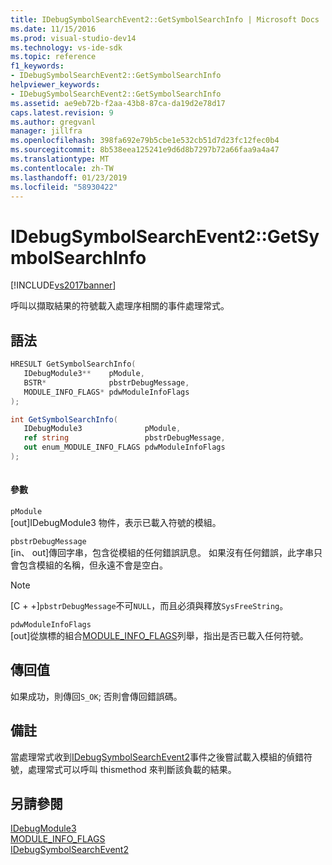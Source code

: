 ```yaml
---
title: IDebugSymbolSearchEvent2::GetSymbolSearchInfo | Microsoft Docs
ms.date: 11/15/2016
ms.prod: visual-studio-dev14
ms.technology: vs-ide-sdk
ms.topic: reference
f1_keywords:
- IDebugSymbolSearchEvent2::GetSymbolSearchInfo
helpviewer_keywords:
- IDebugSymbolSearchEvent2::GetSymbolSearchInfo
ms.assetid: ae9eb72b-f2aa-43b8-87ca-da19d2e78d17
caps.latest.revision: 9
ms.author: gregvanl
manager: jillfra
ms.openlocfilehash: 398fa692e79b5cbe1e532cb51d7d23fc12fec0b4
ms.sourcegitcommit: 8b538eea125241e9d6d8b7297b72a66faa9a4a47
ms.translationtype: MT
ms.contentlocale: zh-TW
ms.lasthandoff: 01/23/2019
ms.locfileid: "58930422"
---
```

# <a name="idebugsymbolsearchevent2getsymbolsearchinfo"></a>IDebugSymbolSearchEvent2::GetSymbolSearchInfo
[!INCLUDE[vs2017banner](../../../includes/vs2017banner.md)]

呼叫以擷取結果的符號載入處理序相關的事件處理常式。  
  
## <a name="syntax"></a>語法  
  
```cpp  
HRESULT GetSymbolSearchInfo(  
   IDebugModule3**    pModule,  
   BSTR*              pbstrDebugMessage,  
   MODULE_INFO_FLAGS* pdwModuleInfoFlags  
);  
```  
  
```csharp  
int GetSymbolSearchInfo(  
   IDebugModule3              pModule,   
   ref string                 pbstrDebugMessage,   
   out enum_MODULE_INFO_FLAGS pdwModuleInfoFlags  
);  
  
```  
  
#### <a name="parameters"></a>參數  
 `pModule`  
 [out]IDebugModule3 物件，表示已載入符號的模組。  
  
 `pbstrDebugMessage`  
 [in、 out]傳回字串，包含從模組的任何錯誤訊息。 如果沒有任何錯誤，此字串只會包含模組的名稱，但永遠不會是空白。  
  
> [!NOTE]
>  [C + +]`pbstrDebugMessage`不可`NULL`，而且必須與釋放`SysFreeString`。  
  
 `pdwModuleInfoFlags`  
 [out]從旗標的組合[MODULE_INFO_FLAGS](../../../extensibility/debugger/reference/module-info-flags.md)列舉，指出是否已載入任何符號。  
  
## <a name="return-value"></a>傳回值  
 如果成功，則傳回`S_OK`; 否則會傳回錯誤碼。  
  
## <a name="remarks"></a>備註  
 當處理常式收到[IDebugSymbolSearchEvent2](../../../extensibility/debugger/reference/idebugsymbolsearchevent2.md)事件之後嘗試載入模組的偵錯符號，處理常式可以呼叫 thismethod 來判斷該負載的結果。  
  
## <a name="see-also"></a>另請參閱  
 [IDebugModule3](../../../extensibility/debugger/reference/idebugmodule3.md)   
 [MODULE_INFO_FLAGS](../../../extensibility/debugger/reference/module-info-flags.md)   
 [IDebugSymbolSearchEvent2](../../../extensibility/debugger/reference/idebugsymbolsearchevent2.md)
